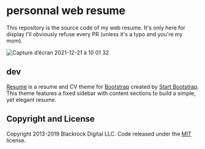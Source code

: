 # personnal web resume

This repository is the source code of my web resume. It's only here for display I'll obviously refuse every PR (unless it's a typo and you're my mom).

![Capture d’écran 2021-12-21 à 10 01 32](https://user-images.githubusercontent.com/12596392/146901954-b1ce7c06-2917-4dc5-8f60-a605cf0d9c61.png)

## dev

[Resume](https://startbootstrap.com/template-overviews/resume/) is a resume and CV theme for [Bootstrap](http://getbootstrap.com/) created by [Start Bootstrap](http://startbootstrap.com/). This theme features a fixed sidebar with content sections to build a simple, yet elegant resume.

## Copyright and License

Copyright 2013-2019 Blackrock Digital LLC. Code released under the [MIT](https://github.com/BlackrockDigital/startbootstrap-resume/blob/gh-pages/LICENSE) license.
